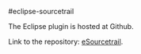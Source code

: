 #eclipse-sourcetrail

The Eclipse plugin is hosted at Github.

Link to the repository: [eSourcetrail](https://github.com/CoatiSoftware/eSourcetrail).
